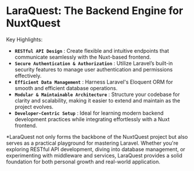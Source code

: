 # LaraQuest: The Backend Engine for NuxtQuest

Key Highlights:

- **`RESTful API Design`** : Create flexible and intuitive endpoints that communicate seamlessly with the Nuxt-based frontend.
- **`Secure Authentication & Authorization`** : Utilize Laravel’s built-in security features to manage user authentication and permissions effectively.
- **`Efficient Data Management`** : Harness Laravel's Eloquent ORM for smooth and efficient database operations.
- **`Modular & Maintainable Architecture`** : Structure your codebase for clarity and scalability, making it easier to extend and maintain as the project evolves.
- **`Developer-Centric Setup`** : Ideal for learning modern backend development practices while integrating effortlessly with a Nuxt frontend.

*LaraQuest not only forms the backbone of the NuxtQuest project but also serves as a practical playground for mastering Laravel. Whether you're exploring RESTful API development, diving into database management, or experimenting with middleware and services, LaraQuest provides a solid foundation for both personal growth and real-world application.